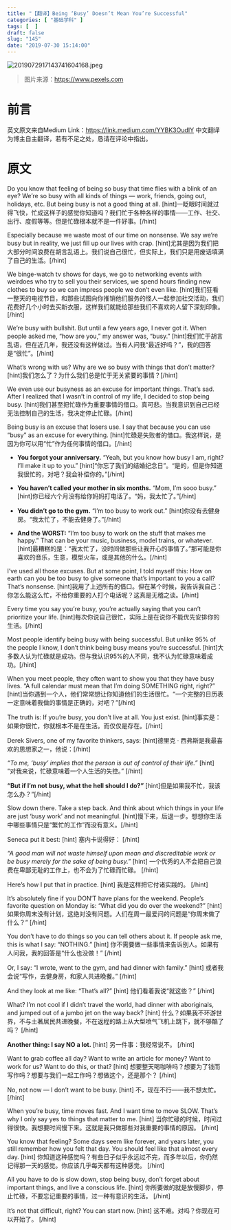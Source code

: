 ```yaml
---
title: "【翻译】Being ‘Busy’ Doesn’t Mean You’re Successful"
categories: [ "基础学科" ]
tags: [  ]
draft: false
slug: "145"
date: "2019-07-30 15:14:00"
---
```


![2019072917143741604168.jpeg](http://frytea-data.test.upcdn.net/2019072917143741604168.jpeg#shadow)
> 图片来源：<https://www.pexels.com>

# 前言
英文原文来自Medium
Link：<https://link.medium.com/YYBK3OudIY>
中文翻译为博主自主翻译，若有不足之处，恳请在评论中指出。

# 原文

Do you know that feeling of being so busy that time flies with a blink of an eye? We’re so busy with all kinds of things — work, friends, going out, holidays, etc. But being busy is not a good thing at all.
[hint]一眨眼时间就过得飞快，忙成这样子的感觉你知道吗？我们忙于各种各样的事情——工作、社交、出行、度假等等。但是忙碌根本就不是一件好事。[/hint]

Especially because we waste most of our time on nonsense. We say we’re busy but in reality, we just fill up our lives with crap.
[hint]尤其是因为我们把大部分时间浪费在胡言乱语上。我们说自己很忙，但实际上，我们只是用废话填满了自己的生活。[/hint]

We binge-watch tv shows for days, we go to networking events with weirdoes who try to sell you their services, we spend hours finding new clothes to buy so we can impress people we don’t even like.
[hint]我们狂看一整天的电视节目，和那些试图向你推销他们服务的怪人一起参加社交活动，我们花费好几个小时去买新衣服，这样我们就能给那些我们不喜欢的人留下深刻印象。[/hint]

We’re busy with bullshit. But until a few years ago, I never got it. When people asked me, “how are you,” my answer was, “busy.”
[hint]我们忙于胡言乱语，但在近几年，我还没有这样做过。当有人问我“最近好吗？”，我的回答是“很忙”。[/hint]

What’s wrong with us? Why are we so busy with things that don’t matter?
[hint]我们怎么了？为什么我们总是忙于无关紧要的事情？[/hint]

We even use our busyness as an excuse for important things. That’s sad. After I realized that I wasn’t in control of my life, I decided to stop being busy.
[hint]我们甚至把忙碌作为重要事情的借口。真可悲。当我意识到自己已经无法控制自己的生活，我决定停止忙碌。[/hint]

Being busy is an excuse that losers use. I say that because you can use “busy” as an excuse for everything.
[hint]忙碌是失败者的借口。我这样说，是因为你可以用“忙”作为任何事情的借口。[/hint]

- **You forgot your anniversary.** “Yeah, but you know how busy I am, right? I’ll make it up to you.”
[hint]“你忘了我们的结婚纪念日”。“是的，但是你知道我很忙的，对吧？我会补偿你的。”[/hint]

- **You haven’t called your mother in six months.** “Mom, I’m sooo busy.”
[hint]你已经六个月没有给你妈妈打电话了。“妈，我太忙了。”[/hint]

- **You didn’t go to the gym.** “I’m too busy to work out.”
[hint]你没有去健身房。“我太忙了，不能去健身了。”[/hint]

- **And the WORST:** “I’m too busy to work on the stuff that makes me happy.” That can be your music, business, model trains, or whatever.
[hint]最糟糕的是：“我太忙了，没时间做那些让我开心的事情了。”那可能是你喜欢的音乐，生意，模型火车，或是其他的什么。[/hint]

I’ve used all those excuses. But at some point, I told myself this: How on earth can you be too busy to give someone that’s important to you a call? That’s nonsense.
[hint]我用了上述所有的借口。但在某个时候，我告诉我自己：你怎么能这么忙，不给你重要的人打个电话呢？这真是无稽之谈。[/hint]

Every time you say you’re busy, you’re actually saying that you can’t prioritize your life.
[hint]每次你说自己很忙，实际上是在说你不能优先安排你的生活。[/hint]

Most people identify being busy with being successful. But unlike 95% of the people I know, I don’t think being busy means you’re successful.
[hint]大多数人认为忙碌就是成功。但与我认识95%的人不同，我不认为忙碌意味着成功。[/hint]

When you meet people, they often want to show you that they have busy lives. “A full calendar must mean that I’m doing SOMETHING right, right?”
[hint]当你遇到一个人，他们常常想让你知道他们的生活很忙。“一个完整的日历表一定意味着我做的事情是正确的，对吧？”[/hint]

The truth is: If you’re busy, you don’t live at all. You just exist.
[hint]事实是：如果你很忙，你就根本不是在生活。而仅仅是存在。[/hint]

Derek Sivers, one of my favorite thinkers, says:
[hint]德里克 · 西弗斯是我最喜欢的思想家之一，他说：[/hint]

*“To me, ‘busy’ implies that the person is out of control of their life.”*
[hint] “对我来说，忙碌意味着一个人生活的失控。” [/hint]

**“But if I’m not busy, what the hell should I do?”**
[hint]但是如果我不忙，我该怎么办？”[/hint]

Slow down there. Take a step back. And think about which things in your life are just ‘busy work’ and not meaningful.
[hint]慢下来，后退一步。想想你生活中哪些事情只是“繁忙的工作”而没有意义。[/hint]

Seneca put it best:
[hint] 塞内卡说得好： [/hint]


*“A good man will not waste himself upon mean and discreditable work or be busy merely for the sake of being busy.”*
[hint] 一个优秀的人不会把自己浪费在卑鄙无耻的工作上，也不会为了忙碌而忙碌。 [/hint]

Here’s how I put that in practice.
[hint] 我是这样把它付诸实践的。 [/hint]

It’s absolutely fine if you DON’T have plans for the weekend. People’s favorite question on Monday is: “What did you do over the weekend?”
[hint] 如果你周末没有计划，这绝对没有问题。人们在周一最爱问的问题是“你周末做了什么？” [/hint]

You don’t have to do things so you can tell others about it. If people ask me, this is what I say: “NOTHING.”
[hint] 你不需要做一些事情来告诉别人。如果有人问我，我的回答是“什么也没做！” [/hint]

Or, I say: “I wrote, went to the gym, and had dinner with family.”
[hint] 或者我会说“写作，去健身房，和家人共进晚餐。” [/hint]

And they look at me like: “That’s all?”
[hint] 他们看着我说“就这些？” [/hint]

What? I’m not cool if I didn’t travel the world, had dinner with aboriginals, and jumped out of a jumbo jet on the way back?
[hint] 什么？如果我不环游世界，不与土著居民共进晚餐，不在返程的路上从大型喷气飞机上跳下，就不够酷了吗？ [/hint]

**Another thing: I say NO a lot.**
[hint] 另一件事：我经常说不。 [/hint]

Want to grab coffee all day? Want to write an article for money? Want to work for us? Want to do this, or that?
[hint] 想要整天喝咖啡吗？想要为了钱而写作吗？想要与我们一起工作吗？想做这个，还是那个？ [/hint]

No, not now — I don’t want to be busy.
[hint] 不，现在不行——我不想太忙。 [/hint]

When you’re busy, time moves fast. And I want time to move SLOW. That’s why I only say yes to things that matter to me.
[hint] 当你忙碌的时候，时间过得很快。我想要时间慢下来。这就是我只做那些对我重要的事情的原因。 [/hint]

You know that feeling? Some days seem like forever, and years later, you still remember how you felt that day. You should feel like that almost every day.
[hint] 你知道这种感觉吗？有些日子似乎永远过不完，而多年以后，你仍然记得那一天的感觉。你应该几乎每天都有这种感觉。 [/hint]

All you have to do is slow down, stop being busy, don’t forget about important things, and live a conscious life.
[hint] 你所要做的就是放慢脚步，停止忙碌，不要忘记重要的事情，过一种有意识的生活。 [/hint]

It’s not that difficult, right? You can start now.
[hint] 这不难。对吗？你现在可以开始了。 [/hint]



